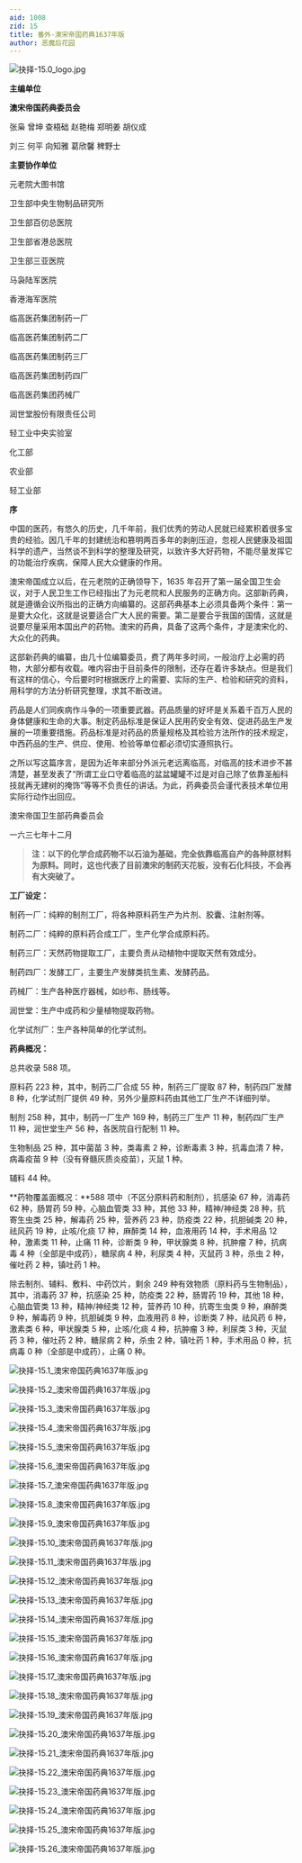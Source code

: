```yaml
---
aid: 1008
zid: 15
title: 番外-澳宋帝国药典1637年版
author: 恶魔后花园
---
```


![抉择-15.0_logo.jpg](/1008/抉择-15.0_logo.jpg)

**主编单位**

**澳宋帝国药典委员会**

张枭 曾坤 查梧础 赵艳梅 郑明姜 胡仪成

刘三 何平 向知雅 葛欣馨 稗野士

**主要协作单位**

元老院大图书馆

卫生部中央生物制品研究所

卫生部百仞总医院

卫生部省港总医院

卫生部三亚医院

马袅陆军医院

香港海军医院

临高医药集团制药一厂

临高医药集团制药二厂

临高医药集团制药三厂

临高医药集团制药四厂

临高医药集团药械厂

润世堂股份有限责任公司

轻工业中央实验室

化工部

农业部

轻工业部

**序**

中国的医药，有悠久的历史，几千年前，我们优秀的劳动人民就已经累积着很多宝贵的经验。因几千年的封建统治和篡明两百多年的剥削压迫，忽视人民健康及祖国科学的遗产，当然谈不到科学的整理及研究，以致许多大好药物，不能尽量发挥它的功能治疗疾病，保障人民大众健康的作用。

澳宋帝国成立以后，在元老院的正确领导下，1635 年召开了第一届全国卫生会议，对于人民卫生工作已经指出了为元老院和人民服务的正确方向。这部新药典，就是遵循会议所指出的正确方向编纂的。这部药典基本上必须具备两个条件：第一是要大众化，这就是说要适合广大人民的需要。第二是要合乎我国的国情，这就是说要尽量采用本国出产的药物。澳宋的药典，具备了这两个条件，才是澳宋化的、大众化的药典。

这部新药典的编纂，由几十位编纂委员，费了两年多时间，一般治疗上必需的药物，大部分都有收载。唯内容由于目前条件的限制，还存在着许多缺点。但是我们有这样的信心，今后要时时根据医疗上的需要、实际的生产、检验和研究的资料，用科学的方法分析研究整理，求其不断改进。

药品是人们同疾病作斗争的一项重要武器。药品质量的好坏是关系着千百万人民的身体健康和生命的大事。制定药品标准是保证人民用药安全有效、促进药品生产发展的一项重要措施。药品标准是对药品的质量规格及其检验方法所作的技术规定，中西药品的生产、供应、使用、检验等单位都必须切实遵照执行。

之所以写这篇序言，是因为近年来部分外派元老远离临高，对临高的技术进步不甚清楚，甚至发表了“所谓工业口守着临高的盆盆罐罐不过是对自己除了依靠圣船科技就再无建树的掩饰”等等不负责任的讲话。为此，药典委员会谨代表技术单位用实际行动作出回应。

澳宋帝国卫生部药典委员会

一六三七年十二月

> **注：以下的化学合成药物不以石油为基础，完全依靠临高自产的各种原材料为原料。同时，这也代表了目前澳宋的制药天花板，没有石化科技，不会再有大突破了。**

**工厂设定：**

制药一厂：纯粹的制剂工厂，将各种原料药生产为片剂、胶囊、注射剂等。

制药二厂：纯粹的原料药合成工厂，生产化学合成原料药。

制药三厂：天然药物提取工厂，主要负责从动植物中提取天然有效成分。

制药四厂：发酵工厂，主要生产发酵类抗生素、发酵药品。

药械厂：生产各种医疗器械，如纱布、肠线等。

润世堂：生产中成药和少量植物提取药物。

化学试剂厂：生产各种简单的化学试剂。

**药典概况：**

总共收录 588 项。

原料药 223 种，其中，制药二厂合成 55 种，制药三厂提取 87 种，制药四厂发酵 8 种，化学试剂厂提供 49 种，另外少量原料药由其他工厂生产不详细列举。

制剂 258 种，其中，制药一厂生产 169 种，制药三厂生产 11 种，制药四厂生产 11 种，润世堂生产 56 种，各医院自行配制 11 种。

生物制品 25 种，其中菌苗 3 种，类毒素 2 种，诊断毒素 3 种，抗毒血清 7 种，病毒疫苗 9 种（没有脊髓灰质炎疫苗），灭鼠 1 种。

辅料 44 种。

**药物覆盖面概况：**588 项中（不区分原料药和制剂），抗感染 67 种，消毒药 62 种，肠胃药 59 种，心脑血管类 33 种，其他 33 种，精神/神经类 28 种，抗寄生虫类 25 种，解毒药 25 种，营养药 23 种，防疫类 22 种，抗胆碱类 20 种，祛风药 19 种，止咳/化痰 17 种，麻醉类 14 种，血液用药 14 种，手术用品 12 种，激素类 11 种，止痛 11 种，诊断类 9 种，甲状腺类 8 种，抗肿瘤 7 种，抗病毒 4 种（全部是中成药），糖尿病 4 种，利尿类 4 种，灭鼠药 3 种，杀虫 2 种，催吐药 2 种，镇吐药 1 种。

除去制剂、辅料、敷料、中药饮片，剩余 249 种有效物质（原料药与生物制品），其中，消毒药 37 种，抗感染 25 种，防疫类 22 种，肠胃药 19 种，其他 18 种，心脑血管类 13 种，精神/神经类 12 种，营养药 10 种，抗寄生虫类 9 种，麻醉类 9 种，解毒药 9 种，抗胆碱类 9 种，血液用药 8 种，诊断类 7 种，祛风药 6 种，激素类 6 种，甲状腺类 5 种，止咳/化痰 4 种，抗肿瘤 3 种，利尿类 3 种，灭鼠药 3 种，催吐药 2 种，糖尿病 2 种，杀虫 2 种，镇吐药 1 种，手术用品 0 种，抗病毒 0 种（全部是中成药），止痛 0 种。

![抉择-15.1_澳宋帝国药典1637年版.jpg](/1008/抉择-15.1_澳宋帝国药典1637年版.jpg)

![抉择-15.2_澳宋帝国药典1637年版.jpg](/1008/抉择-15.2_澳宋帝国药典1637年版.jpg)

![抉择-15.3_澳宋帝国药典1637年版.jpg](/1008/抉择-15.3_澳宋帝国药典1637年版.jpg)

![抉择-15.4_澳宋帝国药典1637年版.jpg](/1008/抉择-15.4_澳宋帝国药典1637年版.jpg)

![抉择-15.5_澳宋帝国药典1637年版.jpg](/1008/抉择-15.5_澳宋帝国药典1637年版.jpg)

![抉择-15.6_澳宋帝国药典1637年版.jpg](/1008/抉择-15.6_澳宋帝国药典1637年版.jpg)

![抉择-15.7_澳宋帝国药典1637年版.jpg](/1008/抉择-15.7_澳宋帝国药典1637年版.jpg)

![抉择-15.8_澳宋帝国药典1637年版.jpg](/1008/抉择-15.8_澳宋帝国药典1637年版.jpg)

![抉择-15.9_澳宋帝国药典1637年版.jpg](/1008/抉择-15.9_澳宋帝国药典1637年版.jpg)

![抉择-15.10_澳宋帝国药典1637年版.jpg](/1008/抉择-15.10_澳宋帝国药典1637年版.jpg)

![抉择-15.11_澳宋帝国药典1637年版.jpg](/1008/抉择-15.11_澳宋帝国药典1637年版.jpg)

![抉择-15.12_澳宋帝国药典1637年版.jpg](/1008/抉择-15.12_澳宋帝国药典1637年版.jpg)

![抉择-15.13_澳宋帝国药典1637年版.jpg](/1008/抉择-15.13_澳宋帝国药典1637年版.jpg)

![抉择-15.14_澳宋帝国药典1637年版.jpg](/1008/抉择-15.14_澳宋帝国药典1637年版.jpg)

![抉择-15.15_澳宋帝国药典1637年版.jpg](/1008/抉择-15.15_澳宋帝国药典1637年版.jpg)

![抉择-15.16_澳宋帝国药典1637年版.jpg](/1008/抉择-15.16_澳宋帝国药典1637年版.jpg)

![抉择-15.17_澳宋帝国药典1637年版.jpg](/1008/抉择-15.17_澳宋帝国药典1637年版.jpg)

![抉择-15.18_澳宋帝国药典1637年版.jpg](/1008/抉择-15.18_澳宋帝国药典1637年版.jpg)

![抉择-15.19_澳宋帝国药典1637年版.jpg](/1008/抉择-15.19_澳宋帝国药典1637年版.jpg)

![抉择-15.20_澳宋帝国药典1637年版.jpg](/1008/抉择-15.20_澳宋帝国药典1637年版.jpg)

![抉择-15.21_澳宋帝国药典1637年版.jpg](/1008/抉择-15.21_澳宋帝国药典1637年版.jpg)

![抉择-15.22_澳宋帝国药典1637年版.jpg](/1008/抉择-15.22_澳宋帝国药典1637年版.jpg)

![抉择-15.23_澳宋帝国药典1637年版.jpg](/1008/抉择-15.23_澳宋帝国药典1637年版.jpg)

![抉择-15.24_澳宋帝国药典1637年版.jpg](/1008/抉择-15.24_澳宋帝国药典1637年版.jpg)

![抉择-15.25_澳宋帝国药典1637年版.jpg](/1008/抉择-15.25_澳宋帝国药典1637年版.jpg)

![抉择-15.26_澳宋帝国药典1637年版.jpg](/1008/抉择-15.26_澳宋帝国药典1637年版.jpg)
